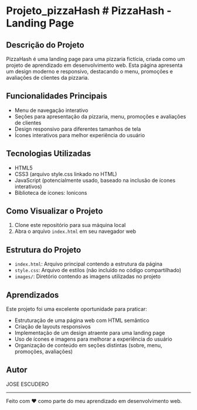 # Projeto_pizzaHash      # PizzaHash - Landing Page

## Descrição do Projeto

PizzaHash é uma landing page para uma pizzaria fictícia, criada como um projeto de aprendizado em desenvolvimento web. Esta página apresenta um design moderno e responsivo, destacando o menu, promoções e avaliações de clientes da pizzaria.

## Funcionalidades Principais

- Menu de navegação interativo
- Seções para apresentação da pizzaria, menu, promoções e avaliações de clientes
- Design responsivo para diferentes tamanhos de tela
- Ícones interativos para melhor experiência do usuário

## Tecnologias Utilizadas

- HTML5
- CSS3 (arquivo style.css linkado no HTML)
- JavaScript (potencialmente usado, baseado na inclusão de ícones interativos)
- Biblioteca de ícones: Ionicons

## Como Visualizar o Projeto

1. Clone este repositório para sua máquina local
2. Abra o arquivo `index.html` em seu navegador web

## Estrutura do Projeto

- `index.html`: Arquivo principal contendo a estrutura da página
- `style.css`: Arquivo de estilos (não incluído no código compartilhado)
- `images/`: Diretório contendo as imagens utilizadas no projeto

## Aprendizados

Este projeto foi uma excelente oportunidade para praticar:

- Estruturação de uma página web com HTML semântico
- Criação de layouts responsivos
- Implementação de um design atraente para uma landing page
- Uso de ícones e imagens para melhorar a experiência do usuário
- Organização de conteúdo em seções distintas (sobre, menu, promoções, avaliações)


## Autor
JOSE ESCUDERO

---

Feito com ❤️ como parte do meu aprendizado em desenvolvimento web.
